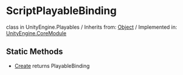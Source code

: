 # ScriptPlayableBinding
class in UnityEngine.Playables
 / Inherits from: <a href="https://docs.unity3d.com/6000.0/Documentation/ScriptReference/Object.html">Object</a> / Implemented in: <a href="https://docs.unity3d.com/6000.0/Documentation/ScriptReference/UnityEngine.CoreModule.html">UnityEngine.CoreModule</a>
## Static Methods
- <a href="https://docs.unity3d.com/6000.0/Documentation/ScriptReference/ScriptPlayableBinding.Create.html">Create</a> returns PlayableBinding
